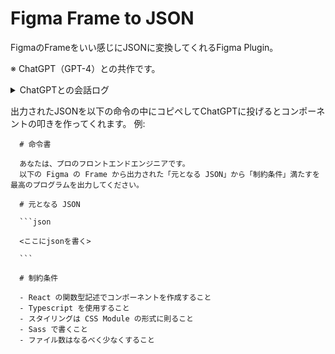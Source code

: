 # Figma Frame to JSON

FigmaのFrameをいい感じにJSONに変換してくれるFigma Plugin。

※ ChatGPT（GPT-4）との共作です。
<details>
  <summary>ChatGPTとの会話ログ</summary>
  ## Figma JSON Exporter

Started on: 2023/3/16 10:11:18

## You

Figma の特定の Frame から Json を出力するカスタムプラグインを作ってほしい

## ChatGPT

Figma の API を使用して、特定の Frame から JSON を出力するカスタムプラグインを作成する方法を説明します。以下のステップに従ってください。

1.  Figma のプラグインを作成する:

Figma アカウントで、メニューバーから「Plugins」>「Manage plugins」>「Create new plugin」を選択します。新しいプラグインに名前と説明を入力し、「Create Plugin」をクリックして作成します。

2.  プラグインコードを編集する:

プラグインが作成されたら、`code.ts`ファイルを開き、以下のコードを貼り付けます。

```typescript
// This plugin will export JSON data from a specific frame in Figma.

figma.showUI(__html__, { width: 400, height: 300 });

figma.ui.onmessage = async (msg) => {
  if (msg.type === "export-frame") {
    const frameName = msg.frameName;

    const frame = figma.currentPage.findOne(
      (node) => node.type === "FRAME" && node.name === frameName
    );

    if (!frame) {
      figma.ui.postMessage({
        type: "error",
        message: `Frame not found with name "${frameName}".`,
      });
      return;
    }

    const jsonData = JSON.stringify(frame, null, 2);

    await figma.clientStorage.setAsync(frameName, jsonData);

    figma.ui.postMessage({
      type: "success",
      message: `JSON data exported for frame "${frameName}".`,
    });
  }
};
```

3.  プラグインの UI を作成する:

プラグインの`ui.html`ファイルを開き、以下のコードを貼り付けます。

```html
<!DOCTYPE html>
<html lang="en">
  <head>
    <meta charset="UTF-8" />
    <meta name="viewport" content="width=device-width, initial-scale=1.0" />
    <title>Figma Frame to JSON Exporter</title>
    <style>
      /* Add your custom styles here */
    </style>
  </head>
  <body>
    <h1>Figma Frame to JSON Exporter</h1>
    <p>Enter the frame name you want to export as JSON:</p>
    <input type="text" id="frameName" />
    <button id="exportButton">Export JSON</button>
    <p id="message"></p>

    <script>
      document.getElementById("exportButton").onclick = () => {
        const frameName = document.getElementById("frameName").value;
        parent.postMessage(
          { pluginMessage: { type: "export-frame", frameName } },
          "*"
        );
      };

      window.onmessage = (event) => {
        const msg = event.data.pluginMessage;
        if (msg.type === "success" || msg.type === "error") {
          document.getElementById("message").innerText = msg.message;
        }
      };
    </script>
  </body>
</html>
```

4.  プラグインをテストする:

Figma でプラグインを実行して、特定の Frame から JSON データを出力する機能をテストできます。プラグインを実行するには、「Plugins」メニューからプラグイン名を選択します。UI が表示されたら、Frame の名前を入力し、「Export JSON」ボタン

## You

最新の UI を加味して Figma のプラグインの作り方の手順をもう一度教えてもらってもいい？

## ChatGPT

もちろんです！最新の Figma UI を考慮して、プラグインの作成手順を以下に示します。

1.  Figma のプラグインを作成する:

Figma アカウントで、右上の「Community」アイコンをクリックし、下部メニューで「Create new」>「Plugin」を選択します。新しいプラグインに名前と説明を入力し、「Create Plugin」をクリックして作成します。

2.  プラグインコードを編集する:

プラグインが作成されたら、`code.ts`ファイルを開き、以下のコードを貼り付けます。

```typescript
// This plugin will export JSON data from a specific frame in Figma.

figma.showUI(__html__, { width: 400, height: 300 });

figma.ui.onmessage = async (msg) => {
  if (msg.type === "export-frame") {
    const frameName = msg.frameName;

    const frame = figma.currentPage.findOne(
      (node) => node.type === "FRAME" && node.name === frameName
    );

    if (!frame) {
      figma.ui.postMessage({
        type: "error",
        message: `Frame not found with name "${frameName}".`,
      });
      return;
    }

    const jsonData = JSON.stringify(frame, null, 2);

    await figma.clientStorage.setAsync(frameName, jsonData);

    figma.ui.postMessage({
      type: "success",
      message: `JSON data exported for frame "${frameName}".`,
    });
  }
};
```

3.  プラグインの UI を作成する:

プラグインの`ui.html`ファイルを開き、以下のコードを貼り付けます。

```html
<!DOCTYPE html>
<html lang="en">
  <head>
    <meta charset="UTF-8" />
    <meta name="viewport" content="width=device-width, initial-scale=1.0" />
    <title>Figma Frame to JSON Exporter</title>
    <style>
      /* Add your custom styles here */
    </style>
  </head>
  <body>
    <h1>Figma Frame to JSON Exporter</h1>
    <p>Enter the frame name you want to export as JSON:</p>
    <input type="text" id="frameName" />
    <button id="exportButton">Export JSON</button>
    <p id="message"></p>

    <script>
      document.getElementById("exportButton").onclick = () => {
        const frameName = document.getElementById("frameName").value;
        parent.postMessage(
          { pluginMessage: { type: "export-frame", frameName } },
          "*"
        );
      };

      window.onmessage = (event) => {
        const msg = event.data.pluginMessage;
        if (msg.type === "success" || msg.type === "error") {
          document.getElementById("message").innerText = msg.message;
        }
      };
    </script>
  </body>
</html>
```

4.  プラグインをテストする:

Figma でプラグインを実行して、特定の Frame から JSON データを出力する機能をテストできます。プラグインを実行するには、「Plugins」メニューからプラグイン名を選択します。UI が表示されたら、Frame の名前を入力し、「Export JSON」ボタンをクリック

## You

json はどこに保存されるの？

## ChatGPT

上記のプラグインコードでは、JSON データは Figma のクライアントストレージに保存されています。`figma.clientStorage.setAsync`関数を使用して、指定したキー（この場合はフレーム名）に対して JSON データを保存しています。

ただし、この方法では、データは Figma のローカルストレージに保存され、ユーザーが直接アクセスできません。代わりに、JSON データをダウンロード可能なファイルとして保存する方法を紹介します。

1.  `code.ts`ファイルの変更:

以下のコードを`code.ts`ファイルに追加し、`figma.ui.postMessage`関数を使用して JSON データを UI に送信します。

```typescript
// Replace the following line:
// await figma.clientStorage.setAsync(frameName, jsonData);

// With these lines:
figma.ui.postMessage({ type: "json-data", jsonData: jsonData });
```

2.  `ui.html`ファイルの変更:

以下の関数を`ui.html`ファイルの`<script>`タグ内に追加して、受信した JSON データをダウンロード可能なファイルとして保存します。

```javascript
function downloadJson(jsonData, fileName) {
  const a = document.createElement("a");
  const file = new Blob([jsonData], { type: "application/json" });
  a.href = URL.createObjectURL(file);
  a.download = fileName;
  a.click();
}
```

次に、`window.onmessage`関数を以下のように変更して、新しい`downloadJson`関数を呼び出します。

```javascript
window.onmessage = (event) => {
  const msg = event.data.pluginMessage;
  if (msg.type === "success" || msg.type === "error") {
    document.getElementById("message").innerText = msg.message;
  } else if (msg.type === "json-data") {
    downloadJson(msg.jsonData, "frame-data.json");
  }
};
```

これで、プラグインを実行してフレームをエクスポートすると、JSON データが`frame-data.json`という名前のファイルとしてダウンロードされます。

## You

input に入力された frame 名をもとに該当 Frame を Figma の API を使って Json 形式に変換してダウンロードできるように script を書き直して

## ChatGPT

以下に、指定されたフレーム名を元に該当フレームを Figma の API を使って JSON 形式に変換し、ダウンロードできるようにスクリプトを書き直します。

1.  `code.ts` ファイルを更新:

```typescript
// This plugin will export JSON data from a specific frame in Figma.

figma.showUI(__html__, { width: 400, height: 300 });

figma.ui.onmessage = async (msg) => {
  if (msg.type === "export-frame") {
    const frameName = msg.frameName;

    const frame = figma.currentPage.findOne(
      (node) => node.type === "FRAME" && node.name === frameName
    );

    if (!frame) {
      figma.ui.postMessage({
        type: "error",
        message: `Frame not found with name "${frameName}".`,
      });
      return;
    }

    const jsonData = JSON.stringify(frame, null, 2);
    figma.ui.postMessage({ type: "json-data", jsonData: jsonData });
  }
};
```

2.  `ui.html` ファイルを更新:

```html
<!DOCTYPE html>
<html lang="en">
  <head>
    <meta charset="UTF-8" />
    <meta name="viewport" content="width=device-width, initial-scale=1.0" />
    <title>Figma Frame to JSON Exporter</title>
    <style>
      /* Add your custom styles here */
    </style>
  </head>
  <body>
    <h1>Figma Frame to JSON Exporter</h1>
    <p>Enter the frame name you want to export as JSON:</p>
    <input type="text" id="frameName" />
    <button id="exportButton">Export JSON</button>
    <p id="message"></p>

    <script>
      document.getElementById("exportButton").onclick = () => {
        const frameName = document.getElementById("frameName").value;
        parent.postMessage(
          { pluginMessage: { type: "export-frame", frameName } },
          "*"
        );
      };

      function downloadJson(jsonData, fileName) {
        const a = document.createElement("a");
        const file = new Blob([jsonData], { type: "application/json" });
        a.href = URL.createObjectURL(file);
        a.download = fileName;
        a.click();
      }

      window.onmessage = (event) => {
        const msg = event.data.pluginMessage;
        if (msg.type === "error") {
          document.getElementById("message").innerText = msg.message;
        } else if (msg.type === "json-data") {
          downloadJson(msg.jsonData, "frame-data.json");
        }
      };
    </script>
  </body>
</html>
```

これで、入力されたフレーム名を元に該当フレームを JSON 形式に変換し、ダウンロードできるようになりました。プラグインを実行して、フレーム名を入力し、「Export JSON」ボタンをクリックすると、JSON データが `frame-data.json` という名前のファイルとしてダウンロードされます。

## You

Frame の中身の構造まで取得して Json 化したい

## ChatGPT

Figma API を使って、フレームの内部構造を含む JSON データを作成するには、以下の手順でコードを更新します。

1.  `code.ts`ファイルの更新:

フレームの内部構造を含む JSON データを作成するために、新しい関数`processNode`を追加します。この関数は、ノードとその子孫を再帰的に処理して、フレームの内部構造を保持するオブジェクトを作成します。

```typescript
function processNode(node) {
  const processedNode = {
    id: node.id,
    name: node.name,
    type: node.type,
    visible: node.visible,
    locked: node.locked,
    children: [],
  };

  if ("children" in node) {
    processedNode.children = node.children.map((child) => processNode(child));
  }

  return processedNode;
}

// This plugin will export JSON data from a specific frame in Figma, including its structure.

figma.showUI(__html__, { width: 400, height: 300 });

figma.ui.onmessage = async (msg) => {
  if (msg.type === "export-frame") {
    const frameName = msg.frameName;

    const frame = figma.currentPage.findOne(
      (node) => node.type === "FRAME" && node.name === frameName
    );

    if (!frame) {
      figma.ui.postMessage({
        type: "error",
        message: `Frame not found with name "${frameName}".`,
      });
      return;
    }

    const processedFrame = processNode(frame);
    const jsonData = JSON.stringify(processedFrame, null, 2);
    figma.ui.postMessage({ type: "json-data", jsonData: jsonData });
  }
};
```

2.  `ui.html`ファイルをそのまま使用します。これは以前の回答で提供したものと同じです。

これで、指定されたフレーム名を元に、フレームの内部構造を含む JSON データが作成され、ダウンロードできるようになります。プラグインを実行し、「Export JSON」ボタンをクリックすると、フレームの内部構造を含む JSON データが`frame-data.json`という名前のファイルとしてダウンロードされます。

## You

processNode の引数の node の型がなくて怒られます

## ChatGPT

すみません。型を指定していないことによるエラーが発生していました。`processNode`関数の引数`node`に型を追加しましょう。`SceneNode`型を使用して、以下のように修正します。

1.  `code.ts`ファイルの更新:

```typescript
import { SceneNode } from "@figma/plugin-typings";

function processNode(node: SceneNode) {
  const processedNode = {
    id: node.id,
    name: node.name,
    type: node.type,
    visible: node.visible,
    locked: node.locked,
    children: [],
  };

  if ("children" in node) {
    processedNode.children = (node as any).children.map((child: SceneNode) =>
      processNode(child)
    );
  }

  return processedNode;
}

// This plugin will export JSON data from a specific frame in Figma, including its structure.

figma.showUI(__html__, { width: 400, height: 300 });

figma.ui.onmessage = async (msg) => {
  if (msg.type === "export-frame") {
    const frameName = msg.frameName;

    const frame = figma.currentPage.findOne(
      (node) => node.type === "FRAME" && node.name === frameName
    );

    if (!frame) {
      figma.ui.postMessage({
        type: "error",
        message: `Frame not found with name "${frameName}".`,
      });
      return;
    }

    const processedFrame = processNode(frame);
    const jsonData = JSON.stringify(processedFrame, null, 2);
    figma.ui.postMessage({ type: "json-data", jsonData: jsonData });
  }
};
```

`SceneNode`型をインポートして、`processNode`関数の引数`node`に型`SceneNode`を追加しました。また、`node`が`children`プロパティを持つ場合、`node`を`any`型にキャストして子要素を処理します。

これで、型エラーが解消されるはずです。再度プラグインを実行して、フレームの内部構造を含む JSON データをエクスポートできることを確認してください。

## You

@figma/plugin-typings は yarn でインストールすれば良い？

## ChatGPT

いいえ、`@figma/plugin-typings`は`figma/plugin-typings`として提供されており、インストールする必要はありません。Figma プラグインを開発する際、型定義ファイルは既にプロジェクトに含まれています。

通常、プロジェクトの`tsconfig.json`ファイルに`"types": ["figma/plugin-typings"]`が追加されており、Figma プラグインの型定義が提供されています。そのため、`import { SceneNode } from "@figma/plugin-typings";`のようなインポート文を使用する必要はありません。

代わりに、次のように修正して`SceneNode`型を使用できます。

1.  `code.ts`ファイルの更新:

```typescript
function processNode(node: SceneNode) {
  const processedNode = {
    id: node.id,
    name: node.name,
    type: node.type,
    visible: node.visible,
    locked: node.locked,
    children: [],
  };

  if ("children" in node) {
    processedNode.children = (node as any).children.map((child: SceneNode) =>
      processNode(child)
    );
  }

  return processedNode;
}

// This plugin will export JSON data from a specific frame in Figma, including its structure.

figma.showUI(__html__, { width: 400, height: 300 });

figma.ui.onmessage = async (msg) => {
  if (msg.type === "export-frame") {
    const frameName = msg.frameName;

    const frame = figma.currentPage.findOne(
      (node) => node.type === "FRAME" && node.name === frameName
    );

    if (!frame) {
      figma.ui.postMessage({
        type: "error",
        message: `Frame not found with name "${frameName}".`,
      });
      return;
    }

    const processedFrame = processNode(frame);
    const jsonData = JSON.stringify(processedFrame, null, 2);
    figma.ui.postMessage({ type: "json-data", jsonData: jsonData });
  }
};
```

`import { SceneNode } from "@figma/plugin-typings";`のインポート文を削除しました。それ以外のコードは前回の回答と同じです。

これで、型エラーが解消され、フレームの内部構造を含む JSON データをエクスポートできるはずです。プラグインを実行して確認してください。

## You

https://github.dev/kazuyaseki/figma-to-react/blob/c4c0e6986bc81806dd98ddfd3253bea67819edc8/src/buildTagTree.ts このコードを参考にリファクタできる？

## ChatGPT

このコードを参考にして、`processNode`関数をリファクタリングして、より構造化された方法でフレームの内部構造を含む JSON データを生成できます。以下に、リファクタリングされた`processNode`関数を示します。

1.  `code.ts`ファイルの更新:

```typescript
interface ProcessedNode {
  id: string;
  name: string;
  type: string;
  visible: boolean;
  locked: boolean;
  children?: ProcessedNode[];
}

function processNode(node: SceneNode): ProcessedNode {
  const baseNode: ProcessedNode = {
    id: node.id,
    name: node.name,
    type: node.type,
    visible: node.visible,
    locked: node.locked,
  };

  if ("children" in node) {
    baseNode.children = (node as any).children.map((child: SceneNode) =>
      processNode(child)
    );
  }

  return baseNode;
}

// This plugin will export JSON data from a specific frame in Figma, including its structure.

figma.showUI(__html__, { width: 400, height: 300 });

figma.ui.onmessage = async (msg) => {
  if (msg.type === "export-frame") {
    const frameName = msg.frameName;

    const frame = figma.currentPage.findOne(
      (node) => node.type === "FRAME" && node.name === frameName
    );

    if (!frame) {
      figma.ui.postMessage({
        type: "error",
        message: `Frame not found with name "${frameName}".`,
      });
      return;
    }

    const processedFrame = processNode(frame);
    const jsonData = JSON.stringify(processedFrame, null, 2);
    figma.ui.postMessage({ type: "json-data", jsonData: jsonData });
  }
};
```

リファクタリングでは、`ProcessedNode`インターフェイスを作成し、`processNode`関数が返すオブジェクトの型を明示的に指定しました。これにより、関数の入出力がより明確になり、コードの可読性が向上します。

また、`processNode`関数内でベースノードを作成し、子ノードが存在する場合に`children`プロパティを追加しています。

このリファクタリングにより、コードがより構造化され、可読性が向上します。プラグインを実行し、フレームの内部構造を含む JSON データをエクスポートできることを確認してください。

## You

スタイルの情報って加味できない？

## ChatGPT

もちろん、スタイル情報を加味して JSON データを生成することができます。以下に、スタイル情報を含めたリファクタリングされた`processNode`関数を示します。

1.  `code.ts`ファイルの更新:

```typescript
interface ProcessedNode {
  id: string;
  name: string;
  type: string;
  visible: boolean;
  locked: boolean;
  children?: ProcessedNode[];
  style?: object;
}

function processNode(node: SceneNode): ProcessedNode {
  const baseNode: ProcessedNode = {
    id: node.id,
    name: node.name,
    type: node.type,
    visible: node.visible,
    locked: node.locked,
  };

  if (
    node.type === "RECTANGLE" ||
    node.type === "TEXT" ||
    node.type === "VECTOR" ||
    node.type === "ELLIPSE" ||
    node.type === "POLYGON" ||
    node.type === "STAR" ||
    node.type === "LINE"
  ) {
    baseNode.style = {
      fills: (node as GeometryMixin).fills,
      strokes: (node as GeometryMixin).strokes,
      strokeWeight: (node as GeometryMixin).strokeWeight,
      cornerRadius: (node as CornerMixin).cornerRadius,
      blendMode: (node as BlendMixin).blendMode,
      opacity: (node as BlendMixin).opacity,
    };
  }

  if ("children" in node) {
    baseNode.children = (node as any).children.map((child: SceneNode) =>
      processNode(child)
    );
  }

  return baseNode;
}

// This plugin will export JSON data from a specific frame in Figma, including its structure and styles.

figma.showUI(__html__, { width: 400, height: 300 });

figma.ui.onmessage = async (msg) => {
  if (msg.type === "export-frame") {
    const frameName = msg.frameName;

    const frame = figma.currentPage.findOne(
      (node) => node.type === "FRAME" && node.name === frameName
    );

    if (!frame) {
      figma.ui.postMessage({
        type: "error",
        message: `Frame not found with name "${frameName}".`,
      });
      return;
    }

    const processedFrame = processNode(frame);
    const jsonData = JSON.stringify(processedFrame, null, 2);
    figma.ui.postMessage({ type: "json-data", jsonData: jsonData });
  }
};
```

`ProcessedNode`インターフェイスに`style`プロパティを追加しました。`processNode`関数内で、対象のノードタイプがスタイル情報を持っている場合（例: RECTANGLE、TEXT、VECTOR、ELLIPSE、POLYGON、STAR、LINE など）、そのスタイル情報を取得し、`style`プロパティに割り当てます。

このリファクタリングにより、各ノードのスタイル情報も JSON データに含まれるようになります。プラグインを実行し、フレームの内部構造とスタイル情報を含む JSON データをエクスポートできることを確認してください。

## You

fontsize とかも考慮できる？

## ChatGPT

もちろん、フォントサイズやその他のテキスト関連のスタイル情報も考慮できます。以下に、`processNode`関数を更新して、テキストノードの場合にフォントサイズやその他のテキストスタイル情報を含める方法を示します。

1.  `code.ts`ファイルの更新:

```typescript
interface ProcessedNode {
  id: string;
  name: string;
  type: string;
  visible: boolean;
  locked: boolean;
  children?: ProcessedNode[];
  style?: object;
  textStyle?: object;
}

function processNode(node: SceneNode): ProcessedNode {
  const baseNode: ProcessedNode = {
    id: node.id,
    name: node.name,
    type: node.type,
    visible: node.visible,
    locked: node.locked,
  };

  if (
    node.type === "RECTANGLE" ||
    node.type === "TEXT" ||
    node.type === "VECTOR" ||
    node.type === "ELLIPSE" ||
    node.type === "POLYGON" ||
    node.type === "STAR" ||
    node.type === "LINE"
  ) {
    baseNode.style = {
      fills: (node as GeometryMixin).fills,
      strokes: (node as GeometryMixin).strokes,
      strokeWeight: (node as GeometryMixin).strokeWeight,
      cornerRadius: (node as CornerMixin).cornerRadius,
      blendMode: (node as BlendMixin).blendMode,
      opacity: (node as BlendMixin).opacity,
    };
  }

  if (node.type === "TEXT") {
    baseNode.textStyle = {
      fontSize: (node as TextNode).fontSize,
      fontFamily: (node as TextNode).fontName,
      fontWeight: (node as TextNode).fontWeight,
      textAlignHorizontal: (node as TextNode).textAlignHorizontal,
      textAlignVertical: (node as TextNode).textAlignVertical,
      letterSpacing: (node as TextNode).letterSpacing,
      lineHeight: (node as TextNode).lineHeight,
    };
  }

  if ("children" in node) {
    baseNode.children = (node as any).children.map((child: SceneNode) =>
      processNode(child)
    );
  }

  return baseNode;
}

// This plugin will export JSON data from a specific frame in Figma, including its structure and styles.

figma.showUI(__html__, { width: 400, height: 300 });

figma.ui.onmessage = async (msg) => {
  if (msg.type === "export-frame") {
    const frameName = msg.frameName;

    const frame = figma.currentPage.findOne(
      (node) => node.type === "FRAME" && node.name === frameName
    );

    if (!frame) {
      figma.ui.postMessage({
        type: "error",
        message: `Frame not found with name "${frameName}".`,
      });
      return;
    }

    const processedFrame = processNode(frame);
    const jsonData = JSON.stringify(processedFrame, null, 2);
    figma.ui.postMessage({ type: "json-data", jsonData: jsonData });
  }
};
```

`ProcessedNode`インターフェイスに`textStyle`プロパティを追加しました。`processNode`関数内で、対象のノードタイプが`TEXT`の場合、フォントサイズやその他のテキストスタイル情報を取得し、`textStyle`プロパティに割り当てます。

このリファク

## You

続けて

## ChatGPT

タリングにより、テキストノードのフォントサイズやその他のテキストスタイル情報も JSON データに含まれるようになります。プラグインを実行し、フレームの内部構造、スタイル情報、およびテキストスタイル情報を含む JSON データをエクスポートできることを確認してください。

## You

同じように node.type のそれぞれについて詳細にスタイルを出力してほしい

## ChatGPT

了解しました。それぞれのノードタイプに応じて、詳細なスタイル情報を含むように`processNode`関数を更新します。

1.  `code.ts`ファイルの更新:

```typescript
interface ProcessedNode {
  id: string;
  name: string;
  type: string;
  visible: boolean;
  locked: boolean;
  children?: ProcessedNode[];
  style?: object;
}

function processNode(node: SceneNode): ProcessedNode {
  const baseNode: ProcessedNode = {
    id: node.id,
    name: node.name,
    type: node.type,
    visible: node.visible,
    locked: node.locked,
  };

  if ("fills" in node) {
    baseNode.style = {
      fills: node.fills,
    };
  }

  if ("strokes" in node) {
    if (!baseNode.style) baseNode.style = {};
    baseNode.style = {
      ...baseNode.style,
      strokes: node.strokes,
      strokeWeight: node.strokeWeight,
      strokeMiterLimit: node.strokeMiterLimit,
      strokeCap: node.strokeCap,
      strokeJoin: node.strokeJoin,
    };
  }

  if ("cornerRadius" in node) {
    if (!baseNode.style) baseNode.style = {};
    baseNode.style = {
      ...baseNode.style,
      cornerRadius: node.cornerRadius,
    };
  }

  if ("blendMode" in node) {
    if (!baseNode.style) baseNode.style = {};
    baseNode.style = {
      ...baseNode.style,
      blendMode: node.blendMode,
      opacity: node.opacity,
    };
  }

  if (node.type === "TEXT") {
    if (!baseNode.style) baseNode.style = {};
    baseNode.style = {
      ...baseNode.style,
      fontSize: node.fontSize,
      fontFamily: node.fontName,
      fontWeight: node.fontWeight,
      textAlignHorizontal: node.textAlignHorizontal,
      textAlignVertical: node.textAlignVertical,
      letterSpacing: node.letterSpacing,
      lineHeight: node.lineHeight,
      textDecoration: node.textDecoration,
      textCase: node.textCase,
      textAutoResize: node.textAutoResize,
      paragraphIndent: node.paragraphIndent,
      paragraphSpacing: node.paragraphSpacing,
      autoRename: node.autoRename,
    };
  }

  if ("children" in node) {
    baseNode.children = (node as any).children.map((child: SceneNode) =>
      processNode(child)
    );
  }

  return baseNode;
}

// This plugin will export JSON data from a specific frame in Figma, including its structure and styles.

figma.showUI(__html__, { width: 400, height: 300 });

figma.ui.onmessage = async (msg) => {
  if (msg.type === "export-frame") {
    const frameName = msg.frameName;

    const frame = figma.currentPage.findOne(
      (node) => node.type === "FRAME" && node.name === frameName
    );

    if (!frame) {
      figma.ui.postMessage({
        type: "error",
        message: `Frame not found with name "${frameName}".`,
      });
      return;
    }

    const processedFrame = processNode(frame);
    const jsonData = JSON.stringify(processedFrame, null, 2);
    figma.ui.postMessage({ type: "json-data", jsonData: jsonData });
  }
};
```

`processNode`関数では、各ノードタイプごとに詳細なスタイル情報を持つ`style`プロパ

## You

続けて

## ChatGPT

パティを割り当てます。例えば、テキストノードにはフォントサイズ、フォントファミリー、フォントウェイト、テキストアラインメント、行間、段落のインデント、段落のスペーシングなどの情報が含まれます。それぞれのノードタイプに対して、適切なスタイル情報が含まれるようになりました。

これで、プラグインはフレームの内部構造、各ノードの詳細なスタイル情報を含む JSON データをエクスポートできるようになります。プラグインを実行し、期待される JSON データが正しくエクスポートされることを確認してください。

## You

node.strokeMiterLimit と node.strokeCap で型エラーが出ます

## ChatGPT

失礼しました。それらのプロパティはすべてのノードには存在しないため、`GeometryMixin`インターフェイスを持つノードでのみアクセスできます。これを修正するには、`processNode`関数で`strokes`プロパティを持つノードをチェックし、それらのプロパティにアクセスする前に型アサーションを使用します。

以下が修正された`processNode`関数の一部です。

```typescript
if ("strokes" in node) {
  if (!baseNode.style) baseNode.style = {};
  const geometryNode = node as GeometryMixin;
  baseNode.style = {
    ...baseNode.style,
    strokes: geometryNode.strokes,
    strokeWeight: geometryNode.strokeWeight,
    strokeMiterLimit: geometryNode.strokeMiterLimit,
    strokeCap: geometryNode.strokeCap,
    strokeJoin: geometryNode.strokeJoin,
  };
}
```

この修正により、`node.strokeMiterLimit`と`node.strokeCap`に関する型エラーが解決されるはずです。プラグインを再度実行し、期待される JSON データが正しくエクスポートされることを確認してください。

## You

ありがとう。 それと、入力された frame 名でファイル保存できるようにしたい。

## ChatGPT

了解しました。入力されたフレーム名を使ってファイルを保存するようにプラグインを更新します。まず、`ui.html`ファイルを更新して、保存ボタンを追加し、フレーム名をメッセージとして送信できるようにします。

1.  `ui.html`ファイルの更新:

```html
<!DOCTYPE html>
<html>
  <head>
    <style>
      /* Add your styles here */
    </style>
  </head>
  <body>
    <label for="frame-name">Frame name:</label>
    <input type="text" id="frame-name" />
    <button id="export-button">Export Frame as JSON</button>
    <script>
      document.getElementById("export-button").onclick = () => {
        const frameName = document.getElementById("frame-name").value;
        parent.postMessage(
          { pluginMessage: { type: "export-frame", frameName: frameName } },
          "*"
        );
      };

      onmessage = (event) => {
        const message = event.data.pluginMessage;
        if (message.type === "json-data") {
          const jsonData = message.jsonData;
          const blob = new Blob([jsonData], { type: "application/json" });
          const url = URL.createObjectURL(blob);

          const link = document.createElement("a");
          link.href = url;
          link.download = `${frameName}.json`; // Use the frameName as the file name
          document.body.appendChild(link);
          link.click();
          document.body.removeChild(link);
        }
      };
    </script>
  </body>
</html>
```

次に、`code.ts`ファイルのメッセージハンドラを更新して、フレーム名を含む JSON データを`ui.html`に送信します。

2.  `code.ts`ファイルの更新:

```typescript
figma.ui.onmessage = async (msg) => {
  if (msg.type === "export-frame") {
    const frameName = msg.frameName;

    const frame = figma.currentPage.findOne(
      (node) => node.type === "FRAME" && node.name === frameName
    );

    if (!frame) {
      figma.ui.postMessage({
        type: "error",
        message: `Frame not found with name "${frameName}".`,
      });
      return;
    }

    const processedFrame = processNode(frame);
    const jsonData = JSON.stringify(processedFrame, null, 2);
    figma.ui.postMessage({
      type: "json-data",
      jsonData: jsonData,
      frameName: frameName,
    }); // Send the frameName along with jsonData
  }
};
```

これで、プラグインはフレーム名を使って JSON ファイルを保存できるようになります。プラグインを実行し、期待される JSON データがフレーム名を持つファイルとして正しく保存されることを確認してください。

## You

ui.html

> この時点でのコード

code.ts

> この時点でのコード

この二つのファイルが現在のコードなんだけど、これを加味してもう一度作ってもらってもいい？

## ChatGPT

もちろんです！`ui.html`と`code.ts`の両方のファイルを加味して、フレーム名を使用してファイルを保存するようにプラグインを修正します。

1.  `ui.html`ファイルの更新:

```html
<!DOCTYPE html>
<html lang="en">
  <!-- head の中身は省略 -->
  <body>
    <!-- 省略... -->
    <script>
      document.getElementById("export-button").onclick = () => {
        const frameName = document.getElementById("frame-name").value;
        parent.postMessage(
          { pluginMessage: { type: "export-frame", frameName: frameName } },
          "*"
        );
      };

      onmessage = (event) => {
        const message = event.data.pluginMessage;
        if (message.type === "json-data") {
          const jsonData = message.jsonData;
          const frameName = message.frameName;
          const blob = new Blob([jsonData], { type: "application/json" });
          const url = URL.createObjectURL(blob);

          const link = document.createElement("a");
          link.href = url;
          link.download = `${frameName}.json`; // Use the frameName as the file name
          document.body.appendChild(link);
          link.click();
          document.body.removeChild(link);
        }
      };
    </script>
  </body>
</html>
```

2.  `code.ts`ファイルの更新:

```typescript
// 既存のインターフェースと関数は省略

// This plugin will export JSON data from a specific frame in Figma, including its structure and styles.

figma.showUI(__html__, { width: 400, height: 300 });

figma.ui.onmessage = async (msg) => {
  if (msg.type === "export-frame") {
    const frameName = msg.frameName;

    const frame = figma.currentPage.findOne(
      (node) => node.type === "FRAME" && node.name === frameName
    );

    if (!frame) {
      figma.ui.postMessage({
        type: "error",
        message: `Frame not found with name "${frameName}".`,
      });
      return;
    }

    const processedFrame = processNode(frame);
    const jsonData = JSON.stringify(processedFrame, null, 2);
    figma.ui.postMessage({
      type: "json-data",
      jsonData: jsonData,
      frameName: frameName,
    }); // Send the frameName along with jsonData
  }
};
```

これで、プラグインはフレーム名を使って JSON ファイルを保存できるようになります。プラグインを実行し、期待される JSON データがフレーム名を持つファイルとして正しく保存されることを確認してください。

## You

message が出なくなっちゃったんだけどどうしたらいい？

## ChatGPT

失礼しました。`ui.html` の `onmessage` イベントハンドラでエラーメッセージを処理する部分を追加し忘れていました。次のように `ui.html` の `<script>` タグ内にエラーメッセージを処理するコードを追加してください。

```html
<!-- 他の部分は省略 -->
<script>
  // 既存のコードは省略

  onmessage = (event) => {
    const message = event.data.pluginMessage;
    if (message.type === "json-data") {
      // 既存のコードは省略
    } else if (message.type === "error") {
      const logElement = document.getElementById("message");
      logElement.textContent = message.message;
    }
  };
</script>
<!-- 他の部分は省略 -->
```

これで、エラーメッセージが正しく表示されるはずです。プラグインを再度実行して、エラーメッセージが表示されることを確認してください。

## You

治った！ありがとう！ ボタンにもアニメーションつけたい

## ChatGPT

ボタンにアニメーションを追加するには、`ui.html` の `<style>` タグ内に CSS アニメーションを定義しましょう。ここでは、ボタンにホバー（マウスオーバー）したときに背景色が変わるアニメーションを追加してみます。

```html
<!DOCTYPE html>
<html lang="en">
  <head>
    <!-- 省略... -->
    <style>
      /* 既存のスタイルは省略 */

      .button {
        /* 既存のスタイルは省略 */
        transition: background-color 0.3s ease; /* アニメーションを追加 */
      }

      .button:hover {
        background-color: #61c0c3; /* ホバー時の背景色を変更 */
      }
    </style>
  </head>
  <body>
    <!-- 省略... -->
  </body>
</html>
```

このコードは、ボタンにマウスオーバーしたときに背景色が徐々に変わるアニメーションを追加します。`transition` プロパティで、アニメーションするプロパティ（ここでは `background-color`）、アニメーションの持続時間（`0.3s`）、およびアニメーションのタイミング関数（`ease`）を指定しています。

さらに別のアニメーション効果を追加したい場合は、同様に CSS を編集してください。たとえば、ボタンの境界線の色も変更するには、次のようにコードを追加します。

```html
<style>
  /* 既存のスタイルは省略 */

  .button {
    /* 既存のスタイルは省略 */
    transition: background-color 0.3s ease, border-color 0.3s ease; /* 境界線の色もアニメーションするように変更 */
  }

  .button:hover {
    background-color: #61c0c3; /* ホバー時の背景色を変更 */
    border-color: #61c0c3; /* ホバー時の境界線の色を変更 */
  }
</style>
```

プラグインを再度実行して、ボタンのアニメーションが期待通りに動作することを確認してください。

## You

押下中もいい感じにスタイリングできない？

## ChatGPT

もちろんできます！ボタンが押下中（クリック中）のスタイリングを追加するには、`:active` 疑似クラスを使用します。ここでは、ボタンが押下中のときに背景色と境界線の色をさらに暗くします。

```html
<!DOCTYPE html>
<html lang="en">
  <head>
    <!-- 省略... -->
    <style>
      /* 既存のスタイルは省略 */

      .button {
        /* 既存のスタイルは省略 */
        transition: background-color 0.3s ease, border-color 0.3s ease;
      }

      .button:hover {
        background-color: #61c0c3; /* ホバー時の背景色を変更 */
        border-color: #61c0c3; /* ホバー時の境界線の色を変更 */
      }

      .button:active {
        background-color: #4a999a; /* 押下中の背景色を変更 */
        border-color: #4a999a; /* 押下中の境界線の色を変更 */
      }
    </style>
  </head>
  <body>
    <!-- 省略... -->
  </body>
</html>
```

これで、ボタンが押下されている間、背景色と境界線の色が暗くなります。プラグインを再度実行して、ボタンのスタイリングが期待通りに動作することを確認してください。

## You

綺麗な感じになったありがと！

## ChatGPT

どういたしまして！お手伝いできてうれしいです。

これからも Figma プラグインや他の開発に関する質問があれば、どんどんお聞きください。お手伝いできることがあれば喜んで対応します。プロジェクトがうまく進むことを願っています！

</details>

  
出力されたJSONを以下の命令の中にコピペしてChatGPTに投げるとコンポーネントの叩きを作ってくれます。
例: 
  ```plane
    # 命令書

    あなたは、プロのフロントエンドエンジニアです。
    以下の Figma の Frame から出力された「元となる JSON」から「制約条件」満たすを最高のプログラムを出力してください。

    # 元となる JSON

    ```json
  
    <ここにjsonを書く>
      
    ```

    # 制約条件

    - React の関数型記述でコンポーネントを作成すること
    - Typescript を使用すること
    - スタイリングは CSS Module の形式に則ること
    - Sass で書くこと
    - ファイル数はなるべく少なくすること

  ```

 
